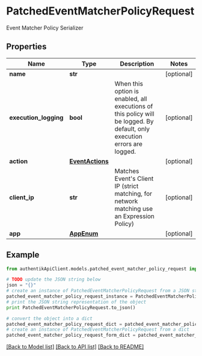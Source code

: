 # PatchedEventMatcherPolicyRequest

Event Matcher Policy Serializer

## Properties
Name | Type | Description | Notes
------------ | ------------- | ------------- | -------------
**name** | **str** |  | [optional] 
**execution_logging** | **bool** | When this option is enabled, all executions of this policy will be logged. By default, only execution errors are logged. | [optional] 
**action** | [**EventActions**](EventActions.md) |  | [optional] 
**client_ip** | **str** | Matches Event&#39;s Client IP (strict matching, for network matching use an Expression Policy) | [optional] 
**app** | [**AppEnum**](AppEnum.md) |  | [optional] 

## Example

```python
from authentikApiClient.models.patched_event_matcher_policy_request import PatchedEventMatcherPolicyRequest

# TODO update the JSON string below
json = "{}"
# create an instance of PatchedEventMatcherPolicyRequest from a JSON string
patched_event_matcher_policy_request_instance = PatchedEventMatcherPolicyRequest.from_json(json)
# print the JSON string representation of the object
print PatchedEventMatcherPolicyRequest.to_json()

# convert the object into a dict
patched_event_matcher_policy_request_dict = patched_event_matcher_policy_request_instance.to_dict()
# create an instance of PatchedEventMatcherPolicyRequest from a dict
patched_event_matcher_policy_request_form_dict = patched_event_matcher_policy_request.from_dict(patched_event_matcher_policy_request_dict)
```
[[Back to Model list]](../README.md#documentation-for-models) [[Back to API list]](../README.md#documentation-for-api-endpoints) [[Back to README]](../README.md)


